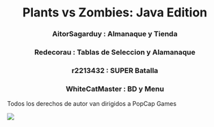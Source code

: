 
<h1 align=center>Plants vs Zombies: Java Edition</h1>

<h3 align=center>AitorSagarduy : Almanaque y Tienda</h3>
<h3 align=center>Redecorau : Tablas de Seleccion y Alamanaque</h3>
<h3 align=center> r2213432 : SUPER Batalla</h3>
<h3 align=center> WhiteCatMaster : BD y Menu </h3>

<p>Todos los derechos de autor van dirigidos a PopCap Games</p>

<img src="http://drive.google.com/thumbnail?id=1TLDYApju0KvYUOnvQeMqf7OeFDkNWAjJ&sz=w1000">

